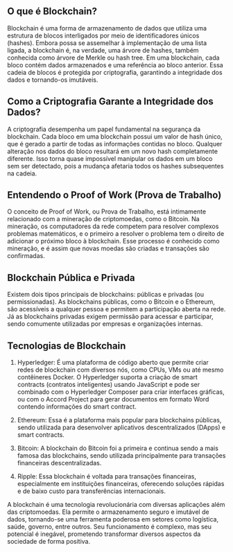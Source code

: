## O que é Blockchain?

Blockchain é uma forma de armazenamento de dados que utiliza uma estrutura de blocos interligados por meio de identificadores únicos (hashes). Embora possa se assemelhar à implementação de uma lista ligada, a blockchain é, na verdade, uma árvore de hashes, também conhecida como árvore de Merkle ou hash tree. Em uma blockchain, cada bloco contém dados armazenados e uma referência ao bloco anterior. Essa cadeia de blocos é protegida por criptografia, garantindo a integridade dos dados e tornando-os imutáveis.

## Como a Criptografia Garante a Integridade dos Dados?

A criptografia desempenha um papel fundamental na segurança da blockchain. Cada bloco em uma blockchain possui um valor de hash único, que é gerado a partir de todas as informações contidas no bloco. Qualquer alteração nos dados do bloco resultará em um novo hash completamente diferente. Isso torna quase impossível manipular os dados em um bloco sem ser detectado, pois a mudança afetaria todos os hashes subsequentes na cadeia.

## Entendendo o Proof of Work (Prova de Trabalho)

O conceito de Proof of Work, ou Prova de Trabalho, está intimamente relacionado com a mineração de criptomoedas, como o Bitcoin. Na mineração, os computadores da rede competem para resolver complexos problemas matemáticos, e o primeiro a resolver o problema tem o direito de adicionar o próximo bloco à blockchain. Esse processo é conhecido como mineração, e é assim que novas moedas são criadas e transações são confirmadas.

## Blockchain Pública e Privada

Existem dois tipos principais de blockchains: públicas e privadas (ou permissionadas). As blockchains públicas, como o Bitcoin e o Ethereum, são acessíveis a qualquer pessoa e permitem a participação aberta na rede. Já as blockchains privadas exigem permissão para acessar e participar, sendo comumente utilizadas por empresas e organizações internas.

## Tecnologias de Blockchain

1. Hyperledger: É uma plataforma de código aberto que permite criar redes de blockchain com diversos nós, como CPUs, VMs ou até mesmo contêineres Docker. O Hyperledger suporta a criação de smart contracts (contratos inteligentes) usando JavaScript e pode ser combinado com o Hyperledger Composer para criar interfaces gráficas, ou com o Accord Project para gerar documentos em formato Word contendo informações do smart contract.

2. Ethereum: Essa é a plataforma mais popular para blockchains públicas, sendo utilizada para desenvolver aplicativos descentralizados (DApps) e smart contracts.

3. Bitcoin: A blockchain do Bitcoin foi a primeira e continua sendo a mais famosa das blockchains, sendo utilizada principalmente para transações financeiras descentralizadas.

4. Ripple: Essa blockchain é voltada para transações financeiras, especialmente em instituições financeiras, oferecendo soluções rápidas e de baixo custo para transferências internacionais.

A blockchain é uma tecnologia revolucionária com diversas aplicações além das criptomoedas. Ela permite o armazenamento seguro e imutável de dados, tornando-se uma ferramenta poderosa em setores como logística, saúde, governo, entre outros. Seu funcionamento é complexo, mas seu potencial é inegável, prometendo transformar diversos aspectos da sociedade de forma positiva.
